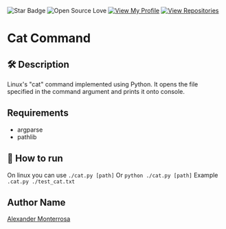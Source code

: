 ![Star Badge](https://img.shields.io/static/v1?label=%F0%9F%8C%9F&message=If%20Useful&style=style=flat&color=BC4E99)
![Open Source Love](https://badges.frapsoft.com/os/v1/open-source.svg?v=103)
[![View My Profile](https://img.shields.io/badge/View-My_Profile-green?logo=GitHub)](https://github.com/ndleah)
[![View Repositories](https://img.shields.io/badge/View-My_Repositories-blue?logo=GitHub)](https://github.com/ndleah?tab=repositories)

# Cat Command 

## 🛠️ Description
Linux's "cat" command implemented using Python. 
It opens the file specified in the command argument and prints it onto console.

## Requirements
- argparse
- pathlib

## 🌟 How to run 
On linux you can use 
``` ./cat.py [path] ```
Or
```python ./cat.py [path]```
Example
```.cat.py ./test_cat.txt```
<p align="center">

## Author Name

[Alexander Monterrosa](https://github.com/Alex108-lab)

